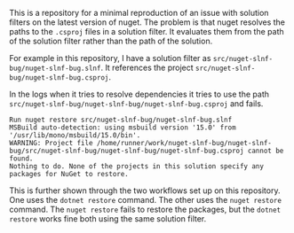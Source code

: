﻿This is a repository for a minimal reproduction of an issue with solution filters on the latest version of nuget.
The problem is that nuget resolves the paths to the `.csproj` files in a solution filter.
It evaluates them from the path of the solution filter rather than the path of the solution.

For example in this repository, I have a solution filter as `src/nuget-slnf-bug/nuget-slnf-bug.slnf`.
It references the project `src/nuget-slnf-bug/nuget-slnf-bug.csproj`.

In the logs when it tries to resolve dependencies it tries to use the path ```src/nuget-slnf-bug/nuget-slnf-bug/nuget-slnf-bug.csproj``` and fails.

```
Run nuget restore src/nuget-slnf-bug/nuget-slnf-bug.slnf
MSBuild auto-detection: using msbuild version '15.0' from '/usr/lib/mono/msbuild/15.0/bin'.
WARNING: Project file /home/runner/work/nuget-slnf-bug/nuget-slnf-bug/src/nuget-slnf-bug/nuget-slnf-bug/nuget-slnf-bug.csproj cannot be found.
Nothing to do. None of the projects in this solution specify any packages for NuGet to restore.
```

This is further shown through the two workflows set up on this repository.
One uses the `dotnet restore` command.  The other uses the `nuget restore` command.
The `nuget restore` fails to restore the packages, but the `dotnet restore` works fine both using the same solution filter.